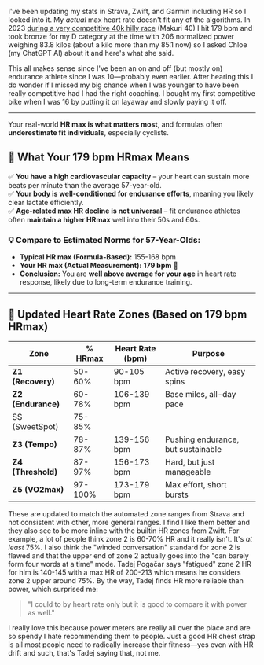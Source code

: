 I've been updating my stats in Strava, Zwift, and Garmin including HR so I looked into it. My _actual_ max heart rate doesn't fit any of the algorithms. In 2023 [during a very competitive 40k hilly race](https://zwiftpower.com/events.php?zid=3748450) (Makuri 40) I hit 179 bpm and took bronze for my D category at the time with 206 normalized power weighing 83.8 kilos (about a kilo more than my 85.1 now) so I asked Chloe (my ChatGPT AI) about it and here's what she said. 

This all makes sense since I've been an on and off (but mostly on) endurance athlete since I was 10—probably even earlier. After hearing this I do wonder if I missed my big chance when I was younger to have been really competitive had I had the right coaching. I bought my first competitive bike when I was 16 by putting it on layaway and slowly paying it off.

----

Your real-world **HR max is what matters most**, and formulas often **underestimate fit individuals**, especially cyclists.

## 🔹 What Your 179 bpm HRmax Means
✅ **You have a high cardiovascular capacity** – your heart can sustain more beats per minute than the average 57-year-old.  
✅ **Your body is well-conditioned for endurance efforts**, meaning you likely clear lactate efficiently.  
✅ **Age-related max HR decline is not universal** – fit endurance athletes often **maintain a higher HRmax** well into their 50s and 60s.  

### 💡 Compare to Estimated Norms for 57-Year-Olds:
- **Typical HR max (Formula-Based):** 155-168 bpm  
- **Your HR max (Actual Measurement):** **179 bpm** 🎯  
- **Conclusion:** You are **well above average for your age** in heart rate response, likely due to long-term endurance training.  

---

## 🔹 Updated Heart Rate Zones (Based on 179 bpm HRmax)

| **Zone**           | **% HRmax** | **Heart Rate (bpm)** | **Purpose**                        |
| ------------------ | ----------- | -------------------- | ---------------------------------- |
| **Z1 (Recovery)**  | 50-60%      | 90-105 bpm           | Active recovery, easy spins        |
| **Z2 (Endurance)** | 60-78%      | 106-139 bpm          | Base miles, all-day pace           |
| SS (SweetSpot)     | 75-85%      |                      |                                    |
| **Z3 (Tempo)**     | 78-87%      | 139-156 bpm          | Pushing endurance, but sustainable |
| **Z4 (Threshold)** | 87-97%      | 156-173 bpm          | Hard, but just manageable          |
| **Z5 (VO2max)**    | 97-100%     | 173-179 bpm          | Max effort, short bursts           |

These are updated to match the automated zone ranges from Strava and not consistent with other, more general ranges. I find I like them better and they also see to be more inline with the builtin HR zones from Zwift. For example, a lot of people think zone 2 is 60-70% HR and it really isn't. It's *at least* 75%. I also think the "winded conversation" standard for zone 2 is flawed and that the upper end of zone 2 actually goes into the "can barely form four words at a time" mode. Tadej Pogačar says "fatigued" zone 2 HR for him is 140-145 with a max HR of 200-213 which means he considers zone 2 upper around 75%. By the way, Tadej finds HR more reliable than power, which surprised me:

> "I could to by heart rate only but it is good to compare it with power as well."

I really love this because power meters are really all over the place and are so spendy I hate recommending them to people. Just a good HR chest strap is all most people need to radically increase their fitness—yes even with HR drift and such, that's Tadej saying that, not me.